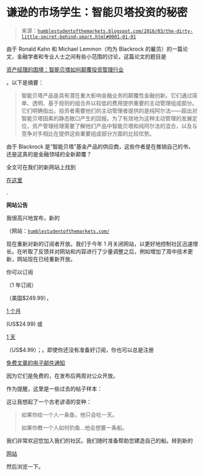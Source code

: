 <!--yml

类别：未分类

日期：2024-05-18 03:08:48

-->

# 谦逊的市场学生：智能贝塔投资的秘密

> 来源：[`humblestudentofthemarkets.blogspot.com/2016/03/the-dirty-little-secret-behind-smart.html#0001-01-01`](https://humblestudentofthemarkets.blogspot.com/2016/03/the-dirty-little-secret-behind-smart.html#0001-01-01)

由于 Ronald Kahn 和 Michael Lemmon（均为 Blackrock 的雇员）的一篇论文，金融学者和专业人士之间有些小范围的讨论，这篇论文的题目是

[资产经理的困境：智能贝塔如何颠覆投资管理行业](http://www.cfapubs.org/doi/abs/10.2469/faj.v72.n1.1)

。以下是摘要：

> 智能贝塔产品是具有潜在重大影响金融业务的颠覆性金融创新。它们通过简单、透明、基于规则的组合并以较低的费用提供重要的主动管理组成部分。它们明确指出，投资者需要他们的主动管理者提供的是纯阿尔法——超出对智能贝塔因素的静态敞口产生的回报。为了有效地为这种主动管理的发展定位，资产管理经理需要了解他们产品中智能贝塔和纯阿尔法的混合，以及与竞争对手相比在提供这些重要组成部分方面的比较优势。

由于 Blackrock 是“智能贝塔”基金产品的供应商，这些作者是在推销自己的书，还是这真的是金融领域的全新颠覆？

全文可在我们的新网站上找到

[在这里](https://humblestudentofthemarkets.com/2016/03/14/the-dirty-little-secrets-behind-smart-beta/)

.

**网站公告**

我很高兴地宣布，新的

（网站：[`humblestudentofthemarkets.com/`](https://humblestudentofthemarkets.com/)

现在重新对新的订阅者开放。我们于今年 1 月关闭网站，以更好地控制社区迅速增长。在听取了反馈并对网站和内容进行了少量调整之后，例如增加了周中技术更新，网站现在已经重新开放。

你可以订阅

（1 年订阅）

（美国$249.99），

[1 个月﻿](https://humblestudentofthemarkets.com/product/monthly-subscription-copy/)

(US$24.99) 或

[1 天](https://humblestudentofthemarkets.com/product/day-pass-3/)

（US$4.99）；。即使你还没有准备好订阅，你也可以总是注册

[免费文章的电子邮件通知](https://humblestudentofthemarkets.com/subscribe-to-free-posts/)

因为它们是免费的，在发布后两周对公众开放。

作为提醒，这里是一些过去的帖子样本：

这让我想起了一个古老谚语的变种：

> 如果你给一个人一条鱼，他只会吃一天。
> 
> 如果你教一个人如何钓鱼...他会想要一条船。

我们非常欢迎您加入我们的社区。我们随时准备帮助您建造自己的船。转到新的

[网站](https://humblestudentofthemarkets.com/)

然后浏览一下。
